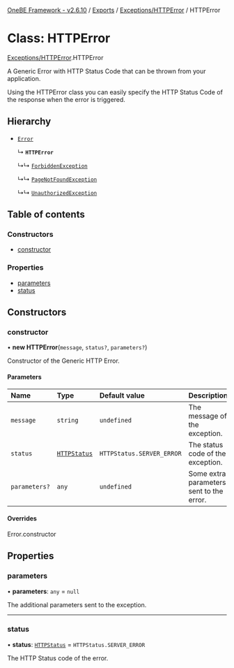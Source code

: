 [OneBE Framework - v2.6.10](../README.md) / [Exports](../modules.md) / [Exceptions/HTTPError](../modules/Exceptions_HTTPError.md) / HTTPError

# Class: HTTPError

[Exceptions/HTTPError](../modules/Exceptions_HTTPError.md).HTTPError

A Generic Error with HTTP Status Code that can be thrown from your application.

Using the HTTPError class you can easily specify the HTTP Status Code of the response
when the error is triggered.

## Hierarchy

- [`Error`]( https://developer.mozilla.org/en-US/docs/Web/JavaScript/Reference/Global_Objects/Error )

  ↳ **`HTTPError`**

  ↳↳ [`ForbiddenException`](Exceptions_ForbiddenException.ForbiddenException.md)

  ↳↳ [`PageNotFoundException`](Exceptions_PageNotFoundException.PageNotFoundException.md)

  ↳↳ [`UnauthorizedException`](Exceptions_UnauthorizedException.UnauthorizedException.md)

## Table of contents

### Constructors

- [constructor](Exceptions_HTTPError.HTTPError.md#constructor)

### Properties

- [parameters](Exceptions_HTTPError.HTTPError.md#parameters)
- [status](Exceptions_HTTPError.HTTPError.md#status)

## Constructors

### constructor

• **new HTTPError**(`message`, `status?`, `parameters?`)

Constructor of the Generic HTTP Error.

#### Parameters

| Name | Type | Default value | Description |
| :------ | :------ | :------ | :------ |
| `message` | `string` | `undefined` | The message of the exception. |
| `status` | [`HTTPStatus`](../enums/HTTP_HTTPStatus.HTTPStatus.md) | `HTTPStatus.SERVER_ERROR` | The status code of the exception. |
| `parameters?` | `any` | `undefined` | Some extra parameters sent to the error. |

#### Overrides

Error.constructor

## Properties

### parameters

• **parameters**: `any` = `null`

The additional parameters sent to the exception.

___

### status

• **status**: [`HTTPStatus`](../enums/HTTP_HTTPStatus.HTTPStatus.md) = `HTTPStatus.SERVER_ERROR`

The HTTP Status code of the error.
